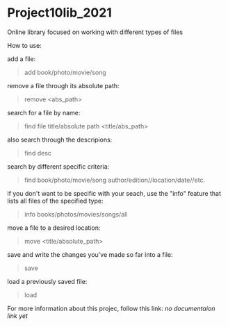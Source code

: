 # Project10lib_2021
Online library focused on working with different types of files 

How to use:

add a file:
  > add book/photo/movie/song

remove a file through its absolute path:
  > remove <abs_path>

search for a file by name:
  > find file title/absolute path <title/abs_path>

also search through the descripions:
  > find desc <desc>

search by different specific criteria:
  > find book/photo/movie/song author/edition//location/date//etc. 

if you don't want to be specific with your seach, use the "info" feature that lists all files of the specified type:
  > info books/photos/movies/songs/all

move a file to a desired location:
  > move <title/absolute_path>

save and write the changes you've made so far into a file:
  > save

load a previously saved file:
  > load

For more information about this projec, follow this link:
*no documentaion link yet*
